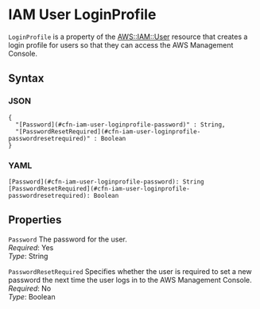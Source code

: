 # IAM User LoginProfile<a name="aws-properties-iam-user-loginprofile"></a>

`LoginProfile` is a property of the [AWS::IAM::User](aws-properties-iam-user.md) resource that creates a login profile for users so that they can access the AWS Management Console\.

## Syntax<a name="w2922ab1c21c10d140c45c15b5"></a>

### JSON<a name="aws-properties-iam-user-loginprofile-syntax.json"></a>

```
{
  "[Password](#cfn-iam-user-loginprofile-password)" : String,
  "[PasswordResetRequired](#cfn-iam-user-loginprofile-passwordresetrequired)" : Boolean
}
```

### YAML<a name="aws-properties-iam-user-loginprofile-syntax.yaml"></a>

```
[Password](#cfn-iam-user-loginprofile-password): String
[PasswordResetRequired](#cfn-iam-user-loginprofile-passwordresetrequired): Boolean
```

## Properties<a name="w2922ab1c21c10d140c45c15b7"></a>

`Password`  <a name="cfn-iam-user-loginprofile-password"></a>
The password for the user\.  
*Required*: Yes  
*Type*: String

`PasswordResetRequired`  <a name="cfn-iam-user-loginprofile-passwordresetrequired"></a>
Specifies whether the user is required to set a new password the next time the user logs in to the AWS Management Console\.  
*Required*: No  
*Type*: Boolean